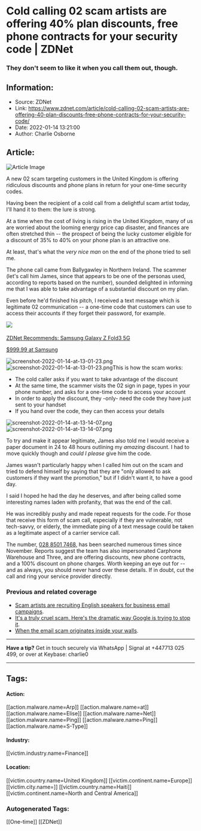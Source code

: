 # Cold calling 02 scam artists are offering 40% plan discounts, free phone contracts for your security code | ZDNet
### They don't seem to like it when you call them out, though.

## Information:
+ Source: ZDNet
+ Link: https://www.zdnet.com/article/cold-calling-02-scam-artists-are-offering-40-plan-discounts-free-phone-contracts-for-your-security-code/
+ Date: 2022-01-14 13:21:00
+ Author: Charlie Osborne


## Article:
![Article Image](https://www.zdnet.com/a/img/resize/d958e3658ce664c0022e3f6b03729a2d59ccb9ad/2022/01/14/accc94b8-baa6-411e-845b-8ff416414825/screenshot-2022-01-14-at-13-01-23.png?width=770&height=578&fit=crop&auto=webp)

A new 02 scam targeting customers in the United Kingdom is offering ridiculous discounts and phone plans in return for your one-time security codes. 


Having been the recipient of a cold call from a delightful scam artist today, I'll hand it to them: the lure is strong. 

At a time when the cost of living is rising in the United Kingdom, many of us are worried about the looming energy price cap disaster, and finances are often stretched thin -- the prospect of being the lucky customer eligible for a discount of 35% to 40% on your phone plan is an attractive one.  

At least, that's what the *very nice man* on the end of the phone tried to sell me.  

The phone call came from Ballygawley in Northern Ireland. The scammer (let's call him James, since that appears to be one of the personas used, according to reports based on the number), sounded delighted in informing me that I was able to take advantage of a substantial discount on my plan.  

Even before he'd finished his pitch, I received a text message which is legitimate 02 communication -- a one-time code that customers can use to access their accounts if they forget their password, for example.  


[![](https://www.zdnet.com/a/img/resize/68d8ee09be2651dadd6b1327f8a58d14b45a141b/2021/11/08/7187e84c-c430-4c79-8b2f-e59ac28aef0a/screenshot-2021-11-08-at-10-46-38-buy-galaxy-z-fold3-5g-price-deals-samsung-us.png?width=196&height=115&fit=crop&auto=webp)](https://shop-links.co/link/?url=https%3A%2F%2Fwww.samsung.com%2Fus%2Fsmartphones%2Fgalaxy-z-fold3-5g%2Fbuy%2Fgalaxy-z-fold3-5g-256gb-unlocked-sm-f926uzkaxaa%2F%3FmodelCode%3DSM-F926UZKAXAA%26nrtv_cid%3D52c27992e7dc450ef213c640232470512a669abf010106ad3eb5e627befe15f9%26cid%3Dopmc-ecomm-nrtiv-mob-042720-142014-cnet-9820725%26utm_source%3Dcnet%26utm_medium%3Dnarrativ%26utm_campaign%3D9820725%26utm_content%3Dmob%26nrtv_as_src%3D1&publisher_slug=zdnet&article_name=cold%20calling%2002%20scam%20artists%20are%20offering%2040%25%20plan%20discounts%2C%20free%20phone%20contracts%20for%20your%20security%20code&article_url=https%3A%2F%2Fwww.zdnet.com%2Farticle%2Fcold-calling-02-scam-artists-are-offering-40-plan-discounts-free-phone-contracts-for-your-security-code%2F&exclusive=1&u1=zd-__COM_CLICK_ID__-dtp)
#### 
[ZDNet Recommends: Samsung Galaxy Z Fold3 5G](https://shop-links.co/link/?url=https%3A%2F%2Fwww.samsung.com%2Fus%2Fsmartphones%2Fgalaxy-z-fold3-5g%2Fbuy%2Fgalaxy-z-fold3-5g-256gb-unlocked-sm-f926uzkaxaa%2F%3FmodelCode%3DSM-F926UZKAXAA%26nrtv_cid%3D52c27992e7dc450ef213c640232470512a669abf010106ad3eb5e627befe15f9%26cid%3Dopmc-ecomm-nrtiv-mob-042720-142014-cnet-9820725%26utm_source%3Dcnet%26utm_medium%3Dnarrativ%26utm_campaign%3D9820725%26utm_content%3Dmob%26nrtv_as_src%3D1&publisher_slug=zdnet&article_name=cold%20calling%2002%20scam%20artists%20are%20offering%2040%25%20plan%20discounts%2C%20free%20phone%20contracts%20for%20your%20security%20code&article_url=https%3A%2F%2Fwww.zdnet.com%2Farticle%2Fcold-calling-02-scam-artists-are-offering-40-plan-discounts-free-phone-contracts-for-your-security-code%2F&exclusive=1&u1=zd-__COM_CLICK_ID__-dtp)



[$999.99 at Samsung](https://shop-links.co/link/?url=https%3A%2F%2Fwww.samsung.com%2Fus%2Fsmartphones%2Fgalaxy-z-fold3-5g%2Fbuy%2Fgalaxy-z-fold3-5g-256gb-unlocked-sm-f926uzkaxaa%2F%3FmodelCode%3DSM-F926UZKAXAA%26nrtv_cid%3D52c27992e7dc450ef213c640232470512a669abf010106ad3eb5e627befe15f9%26cid%3Dopmc-ecomm-nrtiv-mob-042720-142014-cnet-9820725%26utm_source%3Dcnet%26utm_medium%3Dnarrativ%26utm_campaign%3D9820725%26utm_content%3Dmob%26nrtv_as_src%3D1&publisher_slug=zdnet&article_name=cold%20calling%2002%20scam%20artists%20are%20offering%2040%25%20plan%20discounts%2C%20free%20phone%20contracts%20for%20your%20security%20code&article_url=https%3A%2F%2Fwww.zdnet.com%2Farticle%2Fcold-calling-02-scam-artists-are-offering-40-plan-discounts-free-phone-contracts-for-your-security-code%2F&exclusive=1&u1=zd-__COM_CLICK_ID__-dtp) 


![screenshot-2022-01-14-at-13-01-23.png]()![screenshot-2022-01-14-at-13-01-23.png](https://www.zdnet.com/a/img/resize/028d4e6e138287bc46942c4c837e9e3719b41b75/2022/01/14/accc94b8-baa6-411e-845b-8ff416414825/screenshot-2022-01-14-at-13-01-23.png?width=470&fit=bounds&auto=webp)This is how the scam works: 

* The cold caller asks if you want to take advantage of the discount
* At the same time, the scammer visits the 02 sign in page, types in your phone number, and asks for a one-time code to access your account
* In order to apply the discount, they -only- need the code they have just sent to your handset
* If you hand over the code, they can then access your details

![screenshot-2022-01-14-at-13-14-07.png]()![screenshot-2022-01-14-at-13-14-07.png](https://www.zdnet.com/a/img/resize/8351bff86736ae5c371d5c7e6b19db318495d3e6/2022/01/14/6514faea-c725-4129-b3f5-f02aa63c26a1/screenshot-2022-01-14-at-13-14-07.png?width=470&fit=bounds&auto=webp)




To try and make it appear legitimate, James also told me I would receive a paper document in 24 to 48 hours outlining my *amazing* discount. I had to move quickly though and *could I please* give him the code. 

James wasn't particularly happy when I called him out on the scam and tried to defend himself by saying that they are "only allowed to ask customers if they want the promotion," but if I didn't want it, to have a good day.  

I said I hoped he had the day he deserves, and after being called some interesting names laden with profanity, that was the end of the call.  

He was incredibly pushy and made repeat requests for the code. For those that receive this form of scam call, especially if they are vulnerable, not tech-savvy, or elderly, the immediate ping of a text message could be taken as a legitimate aspect of a carrier service call.  

The number, [028 8501 7468](https://who-calls.me.uk/phone/02885017468), has been searched numerous times since November. Reports suggest the team has also impersonated Carphone Warehouse and Three, and are offering discounts, new phone contracts, and a 100% discount on phone charges. Worth keeping an eye out for -- and as always, you should never hand over these details. If in doubt, cut the call and ring your service provider directly. 

###  Previous and related coverage

* [Scam artists are recruiting English speakers for business email campaigns](https://www.zdnet.com/article/scam-artists-are-recruiting-english-speakers-for-business-email-campaigns/).
* [It's a truly cruel scam. Here's the dramatic way Google is trying to stop it](https://www.zdnet.com/article/its-a-truly-cruel-scam-heres-the-dramatic-way-google-is-trying-to-stop-it/).
* [When the email scam originates inside your walls](https://www.zdnet.com/paid-content/article/when-the-email-scam-originates-inside-your-walls/).



---

**Have a tip?** Get in touch securely via WhatsApp | Signal at +447713 025 499, or over at Keybase: charlie0



---





## Tags:

#### Action:
[[action.malware.name=Arp]] [[action.malware.name=at]] [[action.malware.name=Elise]] [[action.malware.name=Net]] [[action.malware.name=Ping]] [[action.malware.name=Ping]] [[action.malware.name=S-Type]]

#### Industry:
[[victim.industry.name=Finance]]

#### Location:
[[victim.country.name=United Kingdom]] [[victim.continent.name=Europe]] [[victim.city.name=]] [[victim.country.name=Haiti]] [[victim.continent.name=North and Central America]]

### Autogenerated Tags:
[[One-time]] [[ZDNet]]

